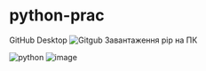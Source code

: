 # python-prac
GitHub Desktop
![Gitgub](https://user-images.githubusercontent.com/86933259/124425511-53172200-dd71-11eb-86b2-c907a5b91dac.png)
Завантаження pip на ПК

![python](https://user-images.githubusercontent.com/86933259/124425668-8c4f9200-dd71-11eb-9099-45510b2a39b6.png)
![image](https://user-images.githubusercontent.com/86933259/124425696-94a7cd00-dd71-11eb-8e3c-df0e25dd5803.png)
